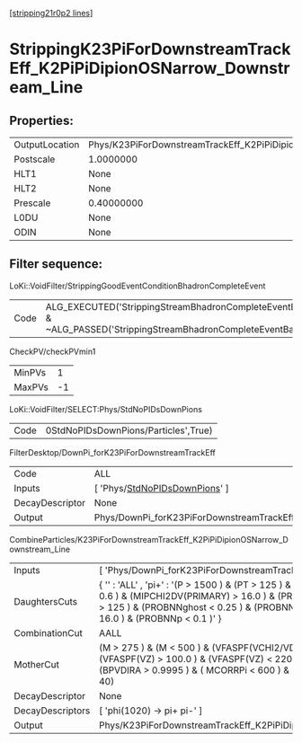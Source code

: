 [[stripping21r0p2 lines]](./stripping21r0p2-index)

# StrippingK23PiForDownstreamTrackEff_K2PiPiDipionOSNarrow_Downstream_Line

## Properties:

|                |                                                                                |
|----------------|--------------------------------------------------------------------------------|
| OutputLocation | Phys/K23PiForDownstreamTrackEff_K2PiPiDipionOSNarrow_Downstream_Line/Particles |
| Postscale      | 1.0000000                                                                      |
| HLT1           | None                                                                           |
| HLT2           | None                                                                           |
| Prescale       | 0.40000000                                                                     |
| L0DU           | None                                                                           |
| ODIN           | None                                                                           |

## Filter sequence:

LoKi::VoidFilter/StrippingGoodEventConditionBhadronCompleteEvent

|      |                                                                                                                          |
|------|--------------------------------------------------------------------------------------------------------------------------|
| Code | ALG_EXECUTED('StrippingStreamBhadronCompleteEventBadEvent') & ~ALG_PASSED('StrippingStreamBhadronCompleteEventBadEvent') |

CheckPV/checkPVmin1

|        |     |
|--------|-----|
| MinPVs | 1   |
| MaxPVs | -1  |

LoKi::VoidFilter/SELECT:Phys/StdNoPIDsDownPions

|      |                                      |
|------|--------------------------------------|
| Code | 0StdNoPIDsDownPions/Particles',True) |

FilterDesktop/DownPi_forK23PiForDownstreamTrackEff

|                 |                                                                                         |
|-----------------|-----------------------------------------------------------------------------------------|
| Code            | ALL                                                                                     |
| Inputs          | [ 'Phys/[StdNoPIDsDownPions](./stripping21r0p2-commonparticles-stdnopidsdownpions)' ] |
| DecayDescriptor | None                                                                                    |
| Output          | Phys/DownPi_forK23PiForDownstreamTrackEff/Particles                                     |

CombineParticles/K23PiForDownstreamTrackEff_K2PiPiDipionOSNarrow_Downstream_Line

|                  |                                                                                                                                                                                                                                                                                                    |
|------------------|----------------------------------------------------------------------------------------------------------------------------------------------------------------------------------------------------------------------------------------------------------------------------------------------------|
| Inputs           | [ 'Phys/DownPi_forK23PiForDownstreamTrackEff' ]                                                                                                                                                                                                                                                  |
| DaughtersCuts    | { '' : 'ALL' , 'pi+' : '(P \> 1500 ) & (PT \> 125 ) & (PROBNNghost \< 0.25 ) & (PROBNNpi \> 0.6 ) & (MIPCHI2DV(PRIMARY) \> 16.0 ) & (PROBNNp \< 0.1 )' , 'pi-' : '(P \> 1500 ) & (PT \> 125 ) & (PROBNNghost \< 0.25 ) & (PROBNNpi \> 0.6 ) & (MIPCHI2DV(PRIMARY) \> 16.0 ) & (PROBNNp \< 0.1 )' } |
| CombinationCut   | AALL                                                                                                                                                                                                                                                                                               |
| MotherCut        | (M \> 275 ) & (M \< 500 ) & (VFASPF(VCHI2/VDOF) \< 2 ) & (BPVVDCHI2 \> 100 ) & (VFASPF(VZ) \> 100.0 ) & (VFASPF(VZ) \< 2200.0 ) & (PT \> 300 ) & (P \> 3000 ) & (BPVDIRA \> 0.9995 ) & ( MCORRPi \< 600 ) & (PSEUDOERR \< 30 ) & (ADMASS('KS0') \> 40)                                             |
| DecayDescriptor  | None                                                                                                                                                                                                                                                                                               |
| DecayDescriptors | [ 'phi(1020) -\> pi+ pi-' ]                                                                                                                                                                                                                                                                      |
| Output           | Phys/K23PiForDownstreamTrackEff_K2PiPiDipionOSNarrow_Downstream_Line/Particles                                                                                                                                                                                                                     |
